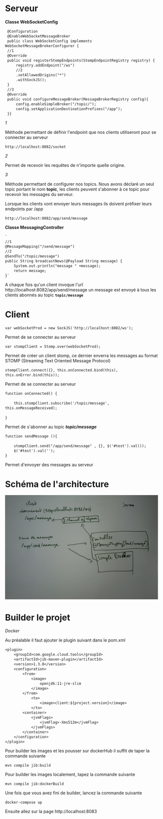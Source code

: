 # Serveur

**Classe WebSocketConfig**

     @Configuration
     @EnableWebSocketMessageBroker
     public class WebSocketConfig implements WebSocketMessageBrokerConfigurer {
     //1   
     @Override
     public void registerStompEndpoints(StompEndpointRegistry registry) {
         registry.addEndpoint("/ws")
         //2 
         .setAllowedOrigins("*")
         .withSockJS();
     }
     //3   
     @Override
     public void configureMessageBroker(MessageBrokerRegistry config){
         config.enableSimpleBroker("/topic/");
         config.setApplicationDestinationPrefixes("/app");
     }}
_1_

Méthode permettant de définir l'endpoint que nos clients utiliseront pour se connecter au serveur

    http://localhost:8082/socket
 
_2_    

Permet de recevoir les requêtes de n'importe quelle origine.

_3_

Méthode permettant de configurer nos topics. Nous avons déclaré un seul topic portant le nom **topic**, les 
clients peuvent s'abonner à ce topic pour recevoir les messages du serveur.

Lorsque les clients vont envoyer leurs messages ils doivent préfixer leurs endpoints par /app

    http://localhost:8082/app/send/message
    
**Classe MessagingController**

    `
    //1
    @MessageMapping("/send/message")
    //2 
    @SendTo("/topic/message")
    public String broadcastNews(@Payload String message) {
        System.out.println("message " +message);
        return message;
    }`
    
A chaque fois qu'un client invoque l'url http://localhost:8082/app/send/message un message est envoyé 
à tous les clients abonnés au topic **`topic/message`**

# Client

    var webSocketProd = new SockJS('http://localhost:8082/ws');
    
Permet de se connecter au serveur

    var stompClient = Stomp.over(webSocketProd);
    
Permet de créer un client stomp, ce dernier enverra les messages au format STOMP (Streaming Text Oriented Message Protocol)


    stompClient.connect({}, this.onConnected.bind(this), this.onError.bind(this));
    
Permet de se connecter au serveur

    function onConnected() {
    
        this.stompClient.subscribe('/topic/message', this.onMessageReceived);
    
    }
 
Permet de s'abonner au topic _**topic/message**_

    function sendMessage (){
    
        stompClient.send("/app/send/message" , {}, $('#test').val());
        $('#test').val('');
    }   
    
Permet d'envoyer des messages au serveur

# Schéma de l'architecture

![Alt text](lib/archi.jpg "Archi")

# Builder le projet 

_Docker_

Au préalable il faut ajouter le plugin suivant dans le pom.xml

    <plugin>
        <groupId>com.google.cloud.tools</groupId>
        <artifactId>jib-maven-plugin</artifactId>
        <version>1.3.0</version>
        <configuration>
            <from>
                <image>
                    openjdk:11-jre-slim
                </image>
            </from>
                <to>
                    <image>client:${project.version}</image>
                </to>
            <container>
                <jvmFlags>
                    <jvmFlag>-Xms512m</jvmFlag>
                </jvmFlags>
            </container>
        </configuration>
    </plugin>

Pour builder les images et les pousser sur dockerHub il suffit de taper la commande suivante 

    mvn compile jib:build
    
Pour builder les images localement, tapez la commande suivante 

    mvn compile jib:dockerBuild
    
Une fois que vous avez fini de builder, lancez la commande suivante 

    docker-compose up
    
Ensuite allez sur la page http://localhost:8083
